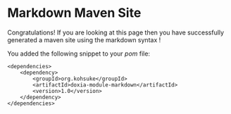 Markdown Maven Site
===================

Congratulations! If you are looking at this page then you have successfully generated a maven site using
the markdown syntax !

You added the following snippet to your _pom_ file:

    <dependencies>
        <dependency>
            <groupId>org.kohsuke</groupId>
            <artifactId>doxia-module-markdown</artifactId>
            <version>1.0</version>
        </dependency>
    </dependencies>
